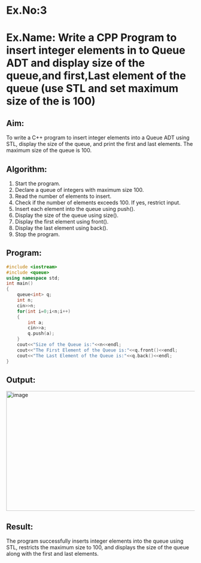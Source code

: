 # Ex.No:3
# Ex.Name: Write a CPP Program to insert integer elements in to Queue ADT  and display size of the queue,and first,Last element of the queue (use STL and set maximum size of the is 100)
## Aim:
To write a C++ program to insert integer elements into a Queue ADT using STL, display the size of the queue, and print the first and last elements. The maximum size of the queue is 100.

## Algorithm:
1. Start the program.
2. Declare a queue of integers with maximum size 100.
3. Read the number of elements to insert.
4. Check if the number of elements exceeds 100. If yes, restrict input.
5. Insert each element into the queue using push().
6. Display the size of the queue using size().
7. Display the first element using front().
8. Display the last element using back().
9. Stop the program.

## Program:
```cpp
#include <iostream>
#include <queue>
using namespace std;
int main()
{
    queue<int> q;
    int n;
    cin>>n;
    for(int i=0;i<n;i++)
    {
        int a;
        cin>>a;
        q.push(a);
    }
    cout<<"Size of the Queue is:"<<n<<endl;
    cout<<"The First Element of the Queue is:"<<q.front()<<endl;
    cout<<"The Last Element of the Queue is:"<<q.back()<<endl;
}
```



## Output:
<img width="793" height="321" alt="image" src="https://github.com/user-attachments/assets/ef0b1e24-664c-45f3-b032-85b0b1a64f10" />



## Result:
The program successfully inserts integer elements into the queue using STL, restricts the maximum size to 100, and displays the size of the queue along with the first and last elements.
